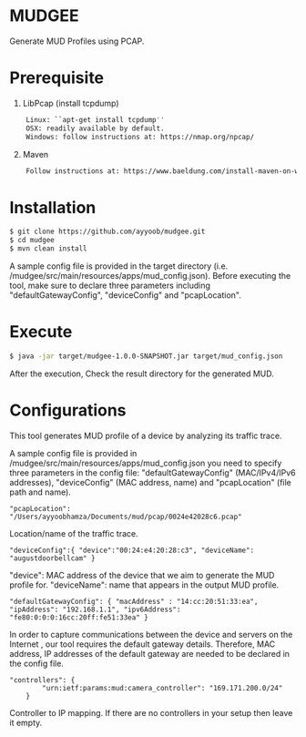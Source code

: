 # MUDGEE
Generate MUD Profiles using PCAP.

# Prerequisite
1. LibPcap (install tcpdump)

```sh
    Linux: ``apt-get install tcpdump''
    OSX: readily available by default.
    Windows: follow instructions at: https://nmap.org/npcap/
 ```
    
2. Maven

```sh
    Follow instructions at: https://www.baeldung.com/install-maven-on-windows-linux-mac for installation.
```    

# Installation

```sh
$ git clone https://github.com/ayyoob/mudgee.git
$ cd mudgee
$ mvn clean install
```

A sample config file is provided in the target directory (i.e. /mudgee/src/main/resources/apps/mud_config.json).
Before executing the tool, make sure to declare three parameters including "defaultGatewayConfig", "deviceConfig" and "pcapLocation".

# Execute

```sh
$ java -jar target/mudgee-1.0.0-SNAPSHOT.jar target/mud_config.json 
```

After the execution, Check the result directory for the generated MUD.

# Configurations

This tool generates MUD profile of a device by analyzing its traffic trace.

A sample config file is provided in /mudgee/src/main/resources/apps/mud_config.json
you need to specify three parameters in the config file: "defaultGatewayConfig" (MAC/IPv4/IPv6 addresses), "deviceConfig" (MAC address, name) and "pcapLocation" (file path and name).

    "pcapLocation": "/Users/ayyoobhamza/Documents/mud/pcap/0024e42028c6.pcap"

Location/name of the traffic trace.

    "deviceConfig":{ "device":"00:24:e4:20:28:c3", "deviceName": "augustdoorbellcam" }
"device": MAC address of the device that we aim to generate the MUD profile for.
"deviceName": name that appears in the output MUD profile.

    "defaultGatewayConfig": { "macAddress" : "14:cc:20:51:33:ea", "ipAddress": "192.168.1.1", "ipv6Address": "fe80:0:0:0:16cc:20ff:fe51:33ea" }

In order to capture communications between the device and servers on the Internet , our tool requires the default gateway details. Therefore, MAC address, IP addresses of the default gateway are needed to be declared in the config file.

    "controllers": {
            "urn:ietf:params:mud:camera_controller": "169.171.200.0/24"
        }
 Controller to IP mapping. If there are no controllers in your setup then leave it empty.
